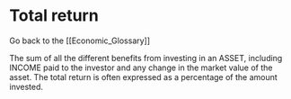 # Total return

Go back to the [[Economic_Glossary]]


The sum of all the different benefits from investing in an ASSET, including INCOME paid to the investor and any change in the market value of the asset. The total return is often expressed as a percentage of the amount invested.

